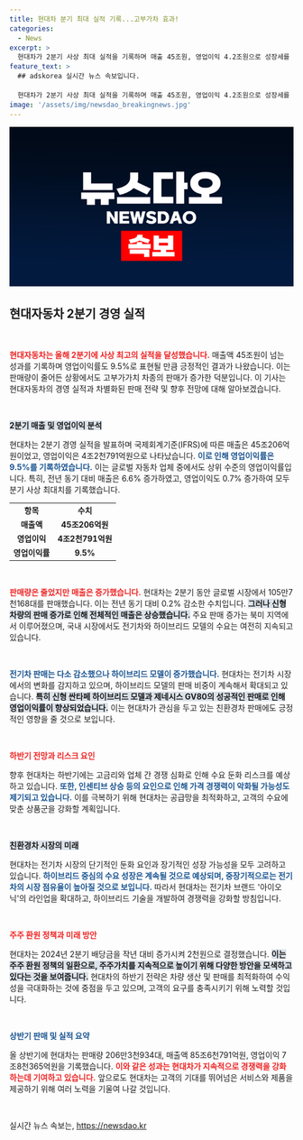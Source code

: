 ```yaml
---
title: 현대차 분기 최대 실적 기록...고부가차 효과!
categories:
  - News
excerpt: >
  현대차가 2분기 사상 최대 실적을 기록하며 매출 45조원, 영업이익 4.2조원으로 성장세를 보였다! 판매량 감소에도 고부가가치 차종이 선전하며 영업이익률은 9.5%로 글로벌 상위권에 진입했다.
feature_text: >
  ## adskorea 실시간 뉴스 속보입니다.

  현대차가 2분기 사상 최대 실적을 기록하며 매출 45조원, 영업이익 4.2조원으로 성장세를 보였다! 판매량 감소에도 고부가가치 차종이 선전하며 영업이익률은 9.5%로 글로벌 상위권에 진입했다.
image: '/assets/img/newsdao_breakingnews.jpg'
---
```


<p><img src="/assets/img/newsdao_breakingnews.jpg" alt="adskorea 속보" /></p>

<h2 data-ke-size="size26">현대자동차 2분기 경영 실적</h2>

<p data-ke-size="size16">&nbsp;</p>

<p><b><span style="color: #ee2323;">현대자동차는 올해 2분기에 사상 최고의 실적을 달성했습니다.</span></b> 매출액 45조원이 넘는 성과를 기록하며 영업이익률도 9.5%로 표현될 만큼 긍정적인 결과가 나왔습니다. 이는 판매량이 줄어든 상황에서도 고부가가치 차종의 판매가 증가한 덕분입니다. 이 기사는 현대자동차의 경영 실적과 차별화된 판매 전략 및 향후 전망에 대해 알아보겠습니다.</p>

<p data-ke-size="size16">&nbsp;</p>

<p><b><span style="background-color: #21538527;">2분기 매출 및 영업이익 분석</span></b></p>

<p>현대차는 2분기 경영 실적을 발표하며 국제회계기준(IFRS)에 따른 매출은 45조206억원이었고, 영업이익은 4조2천791억원으로 나타났습니다. <b><span style="color: #1a5490;">이로 인해 영업이익률은 9.5%를 기록하였습니다.</span></b> 이는 글로벌 자동차 업체 중에서도 상위 수준의 영업이익률입니다. 특히, 전년 동기 대비 매출은 6.6% 증가하였고, 영업이익도 0.7% 증가하여 모두  분기 사상 최대치를 기록했습니다.</p>

<table>
<tr>
<td style="text-align: center; height: 17px;"><b>항목</b></td>
<td style="text-align: center; height: 17px;"><b>수치</b></td>
</tr>
<tr>
<td style="text-align: center; height: 17px;"><b>매출액</b></td>
<td style="text-align: center; height: 17px;"><b>45조206억원</b></td>
</tr>
<tr>
<td style="text-align: center; height: 17px;"><b>영업이익</b></td>
<td style="text-align: center; height: 17px;"><b>4조2천791억원</b></td>
</tr>
<tr>
<td style="text-align: center; height: 17px;"><b>영업이익률</b></td>
<td style="text-align: center; height: 17px;"><b>9.5%</b></td>
</tr>
</table>

<p data-ke-size="size16">&nbsp;</p>

<p><b><span style="color: #ee2323;">판매량은 줄었지만 매출은 증가했습니다.</span></b> 현대차는 2분기 동안 글로벌 시장에서 105만7천168대를 판매했습니다. 이는 전년 동기 대비 0.2% 감소한 수치입니다. <b><span style="background-color: #21538527;">그러나 신형 차량의 판매 증가로 인해 전체적인 매출은 상승했습니다.</span></b> 주요 판매 증가는 북미 지역에서 이루어졌으며, 국내 시장에서도 전기차와 하이브리드 모델의 수요는 여전히 지속되고 있습니다.</p>

<p data-ke-size="size16">&nbsp;</p>

<p><b><span style="color: #1a5490;">전기차 판매는 다소 감소했으나 하이브리드 모델이 증가했습니다.</span></b> 현대차는 전기차 시장에서의 변화를 감지하고 있으며, 하이브리드 모델의 판매 비중이 계속해서 확대되고 있습니다. <b><span style="background-color: #21538527;">특히 신형 싼타페 하이브리드 모델과 제네시스 GV80의 성공적인 판매로 인해 영업이익률이 향상되었습니다.</span></b> 이는 현대차가 관심을 두고 있는 친환경차 판매에도 긍정적인 영향을 줄 것으로 보입니다.</p>

<p data-ke-size="size16">&nbsp;</p>

<p><b><span style="color: #ee2323;">하반기 전망과 리스크 요인</span></b></p>

<p>향후 현대차는 하반기에는 고금리와 업체 간 경쟁 심화로 인해 수요 둔화 리스크를 예상하고 있습니다. <b><span style="color: #1a5490;">또한, 인센티브 상승 등의 요인으로 인해 가격 경쟁력이 악화될 가능성도 제기되고 있습니다.</span></b> 이를 극복하기 위해 현대차는 공급망을 최적화하고, 고객의 수요에 맞춘 상품군을 강화할 계획입니다.</p>

<p data-ke-size="size16">&nbsp;</p>

<p><b><span style="background-color: #21538527;">친환경차 시장의 미래</span></b></p>

<p>현대차는 전기차 시장의 단기적인 둔화 요인과 장기적인 성장 가능성을 모두 고려하고 있습니다. <b><span style="color: #1a5490;">하이브리드 중심의 수요 성장은 계속될 것으로 예상되며, 중장기적으로는 전기차의 시장 점유율이 높아질 것으로 보입니다.</span></b> 따라서 현대차는 전기차 브랜드 '아이오닉'의 라인업을 확대하고, 하이브리드 기술을 개발하여 경쟁력을 강화할 방침입니다.</p>

<p data-ke-size="size16">&nbsp;</p>

<p><b><span style="color: #ee2323;">주주 환원 정책과 미래 방안</span></b></p>

<p>현대차는 2024년 2분기 배당금을 작년 대비 증가시켜 2천원으로 결정했습니다. <b><span style="background-color: #21538527;">이는 주주 환원 정책의 일환으로, 주주가치를 지속적으로 높이기 위해 다양한 방안을 모색하고 있다는 것을 보여줍니다.</span></b> 현대차의 하반기 전략은 차량 생산 및 판매를 최적화하여 수익성을 극대화하는 것에 중점을 두고 있으며, 고객의 요구를 충족시키기 위해 노력할 것입니다.</p>

<p data-ke-size="size16">&nbsp;</p>

<p><b><span style="color: #1a5490;">상반기 판매 및 실적 요약</span></b></p>

<p>올 상반기에 현대차는 판매량 206만3천934대, 매출액 85조6천791억원, 영업이익 7조8천365억원을 기록했습니다. <b><span style="color: #ee2323;">이와 같은 성과는 현대차가 지속적으로 경쟁력을 강화하는데 기여하고 있습니다.</span></b> 앞으로도 현대차는 고객의 기대를 뛰어넘은 서비스와 제품을 제공하기 위해 여러 노력을 기울여 나갈 것입니다. </p>

<p data-ke-size="size16">&nbsp;</p>
실시간 뉴스 속보는, <a href="https://newsdao.kr" rel="dofollow">https://newsdao.kr</a>


